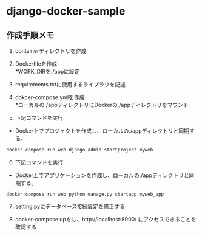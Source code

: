 # django-docker-sample

## 作成手順メモ

1. containerディレクトリを作成

2. Dockerfileを作成  
*WORK_DIRを./appに設定

3. requirements.txtに使用するライブラリを記述

4. dokcer-compose.ymlを作成  
*ローカルの./appディレクトリにDockerの./appディレクトリをマウント

5. 下記コマンドを実行
 - Docker上でプロジェクトを作成し、ローカルの./appディレクトリと同期する。
```sh
docker-compose run web django-admin startproject myweb
```

6. 下記コマンドを実行
- Docker上でアプリケーションを作成し、ローカルの./appディレクトリと同期する。
```
docker-compose run web python manage.py startapp myweb_app 
```

7. setting.pyにデータベース接続設定を修正する

8. docker-compose upをし、http://localhost:8000/ にアクセスできることを確認する
